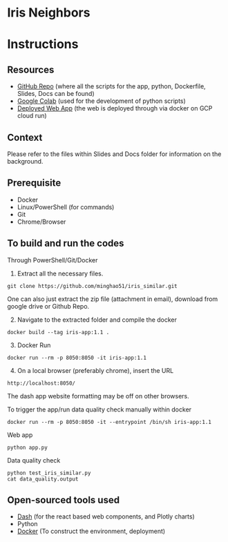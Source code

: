 # Iris Neighbors

# Instructions

## Resources

- [GitHub Repo](https://github.com/minghao51/iris_similar) (where all the scripts for the app, python, Dockerfile, Slides, Docs can be found)
- [Google Colab](https://colab.research.google.com/drive/1n3ghm1LyYxwMFhtdcpi8lEa2yOnPGmOX?usp=sharing) (used for the development of python scripts)
- [Deployed Web App](https://irissimilar-jdc7q5tvtq-as.a.run.app/) (the web is deployed through via docker on GCP cloud run)

## Context
Please refer to the files within Slides and Docs folder for information on the background.

## Prerequisite
- Docker
- Linux/PowerShell (for commands)
- Git
- Chrome/Browser

## To build and run the codes
Through PowerShell/Git/Docker
1. Extract all the necessary files.

```
git clone https://github.com/minghao51/iris_similar.git
```

One can also just extract the zip file (attachment in email), download from google drive or Github Repo.

2. Navigate to the extracted folder and compile the docker

```
docker build --tag iris-app:1.1 .
```

3. Docker Run

```
docker run --rm -p 8050:8050 -it iris-app:1.1
```

4. On a local browser (preferably chrome), insert the URL
```
http://localhost:8050/
```
The dash app website formatting may be off on other browsers.

To trigger the app/run data quality check manually within docker
```
docker run --rm -p 8050:8050 -it --entrypoint /bin/sh iris-app:1.1
```

Web app
```
python app.py
```

Data quality check
```
python test_iris_similar.py
cat data_quality.output
```

## Open-sourced tools used
- [Dash](https://plotly.com/dash/) (for the react based web components, and Plotly charts)
- Python
- [Docker](https://www.docker.com/) (To construct the environment, deployment)

